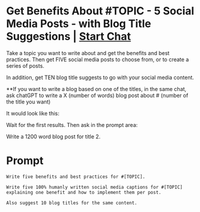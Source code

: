 

# Get Benefits About #TOPIC - 5 Social Media Posts - with Blog Title Suggestions | [Start Chat](https://gptcall.net/chat.html?data=%7B%22contact%22%3A%7B%22id%22%3A%22ca00aaa9-ab3a-4116-96ae-7ad673533067%22%2C%22flow%22%3Atrue%7D%7D)
Take a topic you want to write about and get the benefits and best practices. Then get FIVE social media posts to choose from, or to create a series of posts. 



In addition, get TEN blog title suggests to go with your social media content. 



**If you want to write a blog based on one of the titles, in the same chat, ask chatGPT to write a X (number of words) blog post about # (number of the title you want) 



It would look like this: 

Wait for the first results. Then ask in the prompt area: 

Write a 1200 word blog post for title 2.

# Prompt

```
Write five benefits and best practices for #[TOPIC]. 

Write five 100% humanly written social media captions for #[TOPIC] explaining one benefit and how to implement them per post. 

Also suggest 10 blog titles for the same content.
```





